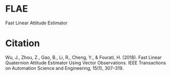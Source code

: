 # FLAE
Fast Linear Attitude Estimator

# Citation
Wu, J., Zhou, Z., Gao, B., Li, R., Cheng, Y., & Fourati, H. (2018). Fast Linear Quaternion Attitude Estimator Using Vector Observations. IEEE Transactions on Automation Science and Engineering, 15(1), 307–319.